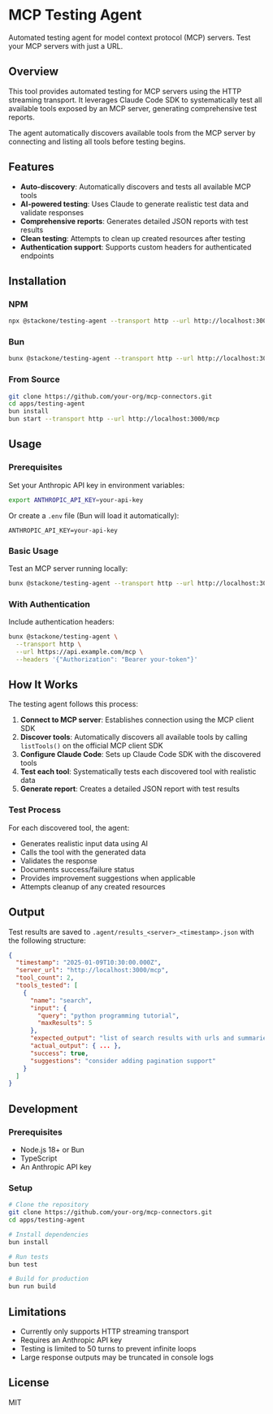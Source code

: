 # MCP Testing Agent

Automated testing agent for model context protocol (MCP) servers. Test your MCP servers with just a URL.

## Overview

This tool provides automated testing for MCP servers using the HTTP streaming transport. It leverages Claude Code SDK to systematically test all available tools exposed by an MCP server, generating comprehensive test reports.

The agent automatically discovers available tools from the MCP server by connecting and listing all tools before testing begins.

## Features

- **Auto-discovery**: Automatically discovers and tests all available MCP tools
- **AI-powered testing**: Uses Claude to generate realistic test data and validate responses
- **Comprehensive reports**: Generates detailed JSON reports with test results
- **Clean testing**: Attempts to clean up created resources after testing
- **Authentication support**: Supports custom headers for authenticated endpoints

## Installation

### NPM

```bash
npx @stackone/testing-agent --transport http --url http://localhost:3000/mcp
```

### Bun

```bash
bunx @stackone/testing-agent --transport http --url http://localhost:3000/mcp
```

### From Source

```bash
git clone https://github.com/your-org/mcp-connectors.git
cd apps/testing-agent
bun install
bun start --transport http --url http://localhost:3000/mcp
```

## Usage

### Prerequisites

Set your Anthropic API key in environment variables:

```bash
export ANTHROPIC_API_KEY=your-api-key
```

Or create a `.env` file (Bun will load it automatically):

```
ANTHROPIC_API_KEY=your-api-key
```

### Basic Usage

Test an MCP server running locally:

```bash
bunx @stackone/testing-agent --transport http --url http://localhost:3000/mcp
```

### With Authentication

Include authentication headers:

```bash
bunx @stackone/testing-agent \
  --transport http \
  --url https://api.example.com/mcp \
  --headers '{"Authorization": "Bearer your-token"}'
```

## How It Works

The testing agent follows this process:

1. **Connect to MCP server**: Establishes connection using the MCP client SDK
2. **Discover tools**: Automatically discovers all available tools by calling `listTools()` on the official MCP client SDK
3. **Configure Claude Code**: Sets up Claude Code SDK with the discovered tools
4. **Test each tool**: Systematically tests each discovered tool with realistic data
5. **Generate report**: Creates a detailed JSON report with test results

### Test Process

For each discovered tool, the agent:

- Generates realistic input data using AI
- Calls the tool with the generated data
- Validates the response
- Documents success/failure status
- Provides improvement suggestions when applicable
- Attempts cleanup of any created resources

## Output

Test results are saved to `.agent/results_<server>_<timestamp>.json` with the following structure:

```json
{
  "timestamp": "2025-01-09T10:30:00.000Z",
  "server_url": "http://localhost:3000/mcp",
  "tool_count": 2,
  "tools_tested": [
    {
      "name": "search",
      "input": {
        "query": "python programming tutorial",
        "maxResults": 5
      },
      "expected_output": "list of search results with urls and summaries",
      "actual_output": { ... },
      "success": true,
      "suggestions": "consider adding pagination support"
    }
  ]
}
```

## Development

### Prerequisites

- Node.js 18+ or Bun
- TypeScript
- An Anthropic API key

### Setup

```bash
# Clone the repository
git clone https://github.com/your-org/mcp-connectors.git
cd apps/testing-agent

# Install dependencies
bun install

# Run tests
bun test

# Build for production
bun run build
```

## Limitations

- Currently only supports HTTP streaming transport
- Requires an Anthropic API key
- Testing is limited to 50 turns to prevent infinite loops
- Large response outputs may be truncated in console logs

## License

MIT
